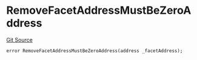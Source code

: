 # RemoveFacetAddressMustBeZeroAddress
[Git Source](https://github.com/thrackle-io/rules-protocol/blob/4f7789968960e18493ff0b85b09856f12969daac/src/diamond/core/DiamondCut/DiamondCutLib.sol)


```solidity
error RemoveFacetAddressMustBeZeroAddress(address _facetAddress);
```


